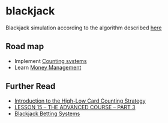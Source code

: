 # blackjack

Blackjack simulation according to the algorithm described [here](http://casinogambling.about.com/od/blackjack101/a/Basic-Strategy-For-Blackjack.htm)

## Road map

- Implement [Counting systems](https://www.qfit.com/card-counting.htm)
- Learn [Money Management](https://www.blackjackinfo.com/blackjack-school/lesson-08-money-management-part-2/)

## Further Read

- [Introduction to the High-Low Card Counting Strategy](https://wizardofodds.com/games/blackjack/card-counting/high-low/)
- [LESSON 15 – THE ADVANCED COURSE – PART 3](https://www.blackjackinfo.com/blackjack-school/lesson-15-advanced-course-part-3/)
- [Blackjack Betting Systems](http://www.blackjackforumonline.com/content/Betting_Systems_Oscars_Blackjack_System.htm)
